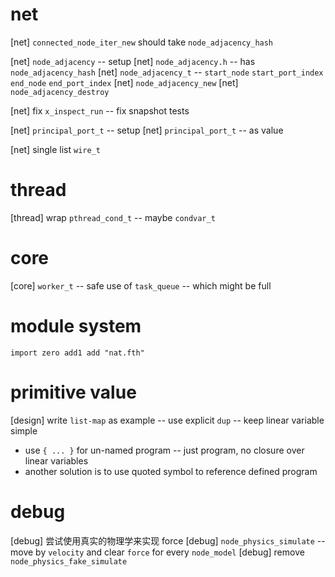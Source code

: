 # net

[net] `connected_node_iter_new` should take `node_adjacency_hash`

[net] `node_adjacency` -- setup
[net] `node_adjacency.h` -- has `node_adjacency_hash`
[net] `node_adjacency_t` -- `start_node` `start_port_index` `end_node` `end_port_index`
[net] `node_adjacency_new`
[net] `node_adjacency_destroy`

[net] fix `x_inspect_run` -- fix snapshot tests

[net] `principal_port_t` -- setup
[net] `principal_port_t` -- as value

[net] single list `wire_t`

# thread

[thread] wrap `pthread_cond_t` -- maybe `condvar_t`

# core

[core] `worker_t` -- safe use of `task_queue` -- which might be full

# module system

```
import zero add1 add "nat.fth"
```

# primitive value

[design] write `list-map` as example -- use explicit `dup` -- keep linear variable simple

- use `{ ... }` for un-named program -- just program, no closure over linear variables
- another solution is to use quoted symbol to reference defined program

# debug

[debug] 尝试使用真实的物理学来实现 force
[debug] `node_physics_simulate` -- move by `velocity` and clear `force` for every `node_model`
[debug] remove `node_physics_fake_simulate`
